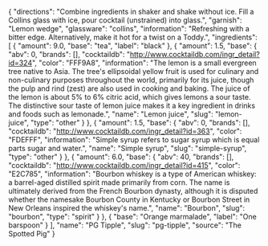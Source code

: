 {
    "directions": "Combine ingredients in shaker and shake without ice. Fill a Collins glass with ice, pour cocktail (unstrained) into glass.",
    "garnish": "Lemon wedge",
    "glassware": "collins",
    "information": "Refreshing with a bitter edge.  Alternatively, make it hot for a twist on a Toddy.",
    "ingredients": [
        {
            "amount": 9.0,
            "base": "tea",
            "label": "black"
        },
        {
            "amount": 1.5,
            "base": {
                "abv": 0,
                "brands": [],
                "cocktaildb": "http://www.cocktaildb.com/ingr_detail?id=324",
                "color": "FFF9A8",
                "information": "The lemon is a small evergreen tree native to Asia. The tree's ellipsoidal yellow fruit is used for culinary and non-culinary purposes throughout the world, primarily for its juice, though the pulp and rind (zest) are also used in cooking and baking. The juice of the lemon is about 5% to 6% citric acid, which gives lemons a sour taste. The distinctive sour taste of lemon juice makes it a key ingredient in drinks and foods such as lemonade.",
                "name": "Lemon juice",
                "slug": "lemon-juice",
                "type": "other"
            }
        },
        {
            "amount": 1.5,
            "base": {
                "abv": 0,
                "brands": [],
                "cocktaildb": "http://www.cocktaildb.com/ingr_detail?id=363",
                "color": "FDEFFF",
                "information": "Simple syrup refers to sugar syrup which is equal parts sugar and water.",
                "name": "Simple syrup",
                "slug": "simple-syrup",
                "type": "other"
            }
        },
        {
            "amount": 6.0,
            "base": {
                "abv": 40,
                "brands": [],
                "cocktaildb": "http://www.cocktaildb.com/ingr_detail?id=415",
                "color": "E2C785",
                "information": "Bourbon whiskey is a type of American whiskey: a barrel-aged distilled spirit made primarily from corn. The name is ultimately derived from the French Bourbon dynasty, although it is disputed whether the namesake Bourbon County in Kentucky or Bourbon Street in New Orleans inspired the whiskey's name.",
                "name": "Bourbon",
                "slug": "bourbon",
                "type": "spirit"
            }
        },
        {
            "base": "Orange marmalade",
            "label": "One barspoon"
        }
    ],
    "name": "PG Tipple",
    "slug": "pg-tipple",
    "source": "The Spotted Pig"
}